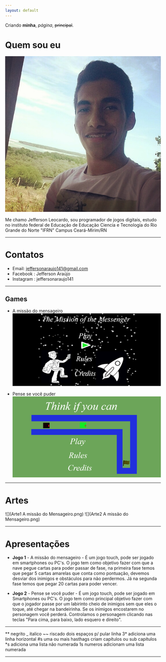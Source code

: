 ```yaml
---
layout: default
---
```


Criando **minha**, _página_, ~~principal~~.

# Quem sou eu
![IMAGEM](Jefferson.jpg)

Me chamo Jefferson Leocardo, sou programador de jogos digitais, estudo no instituto federal de Educação de Educação Ciencia e Tecnologia do Rio Grande do Norte "IFRN" Campus Ceará-Mirim/RN

***

# Contatos

* Email: jeffersonaraujo141@gmail.com
* Facebook : Jefferson Araújo
* Instagram : jeffersonaraujo141

***

## Games
* A missão do mensageiro
[![](Jogo2.png)](https://jefferson141.github.io/A%20miss%C3%A3o%20do%20Mensageiro/)

* Pense se você puder
[![](Jogo1.png)](https://jefferson141.github.io/Pense%20se%20voc%C3%AA%20puder/)


***

# Artes

![](Arte1 A missão do Mensageiro.png)
![](Arte2 A missão do Mensageiro.png)

***

# Apresentações
* **Jogo 1** - A missão do mensageiro - É um jogo touch, pode ser jogado em smartphones ou PC's. O jogo tem como objetivo fazer com que a nave pegue cartas para poder passar de fase, na primeira fase temos que pegar 5 cartas amarelas que conta como pontuação, devemos desviar dos inimigos e obstáculos para não perdermos. Já na segunda fase temos que pegar 20 cartas para poder vencer.

* **Jogo 2** - Pense se você puder - É um jogo touch, pode ser jogado em Smartphones ou PC's. O jogo tem como principal objetivo fazer com que o jogador passe por um labirinto cheio de inimigos sem que eles o toque, até chegar na bandeirinha. Se os inimigos encostarem no personagem você perderá. Controlamos o personagem clicando nas teclas "Para cima, para baixo, lado esquero e direito".



* * *

** negrito
_ italico
~~ riscado
  dois espaços p/ pular linha
3* adiciona uma linha horizontal
#s uma ou mais hasthags criam capítulos ou sub capítulos
*s adiciona uma lista não numerada
1s numeros adicionam uma lista numerada

* * *




